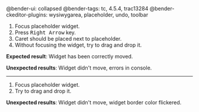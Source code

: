 @bender-ui: collapsed
@bender-tags: tc, 4.5.4, trac13284
@bender-ckeditor-plugins: wysiwygarea, placeholder, undo, toolbar

1. Focus placeholder widget.
2. Press <kbd>Right Arrow</kbd> key.
3. Caret should be placed next to placeholder.
4. Without focusing the widget, try to drag and drop it.

**Expected result**: Widget has been correctly moved.

**Unexpected results**: Widget didn't move, errors in console.

------------------

1. Focus placeholder widget.
2. Try to drag and drop it.

**Unexpected results**: Widget didn't move, widget border color flickered.
